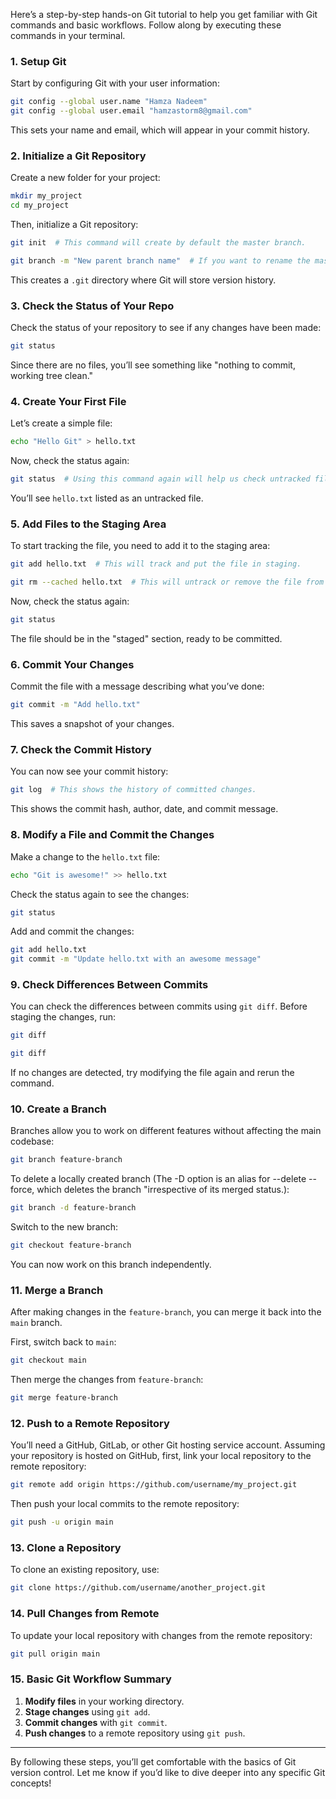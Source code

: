 Here’s a step-by-step hands-on Git tutorial to help you get familiar with Git commands and basic workflows. Follow along by executing these commands in your terminal.

### 1. **Setup Git**

Start by configuring Git with your user information:

```bash
git config --global user.name "Hamza Nadeem"
git config --global user.email "hamzastorm8@gmail.com"
```

This sets your name and email, which will appear in your commit history.

### 2. **Initialize a Git Repository**

Create a new folder for your project:

```bash
mkdir my_project
cd my_project
```

Then, initialize a Git repository:

```bash
git init  # This command will create by default the master branch.

git branch -m "New parent branch name"  # If you want to rename the master branch, use this command"
```

This creates a `.git` directory where Git will store version history.

### 3. **Check the Status of Your Repo**

Check the status of your repository to see if any changes have been made:

```bash
git status
```

Since there are no files, you’ll see something like "nothing to commit, working tree clean."

### 4. **Create Your First File**

Let’s create a simple file:

```bash
echo "Hello Git" > hello.txt
```

Now, check the status again:

```bash
git status  # Using this command again will help us check untracked files and the branch that you are currently on.
```

You’ll see `hello.txt` listed as an untracked file.

### 5. **Add Files to the Staging Area**

To start tracking the file, you need to add it to the staging area:

```bash
git add hello.txt  # This will track and put the file in staging.

git rm --cached hello.txt  # This will untrack or remove the file from staging.
```

Now, check the status again:

```bash
git status
```

The file should be in the "staged" section, ready to be committed.

### 6. **Commit Your Changes**

Commit the file with a message describing what you’ve done:

```bash
git commit -m "Add hello.txt"
```

This saves a snapshot of your changes.

### 7. **Check the Commit History**

You can now see your commit history:

```bash
git log  # This shows the history of committed changes.
```

This shows the commit hash, author, date, and commit message.

### 8. **Modify a File and Commit the Changes**

Make a change to the `hello.txt` file:

```bash
echo "Git is awesome!" >> hello.txt
```

Check the status again to see the changes:

```bash
git status
```

Add and commit the changes:

```bash
git add hello.txt
git commit -m "Update hello.txt with an awesome message"
```

### 9. **Check Differences Between Commits**

You can check the differences between commits using `git diff`. Before staging the changes, run:

```bash
git diff

git diff
```

If no changes are detected, try modifying the file again and rerun the command.

### 10. **Create a Branch**

Branches allow you to work on different features without affecting the main codebase:

```bash
git branch feature-branch 
```

To delete a locally created branch (The -D option is an alias for --delete --force, which deletes the branch "irrespective of its merged status.):

```bash
git branch -d feature-branch
```

Switch to the new branch:

```bash
git checkout feature-branch
```

You can now work on this branch independently.

### 11. **Merge a Branch**

After making changes in the `feature-branch`, you can merge it back into the `main` branch.

First, switch back to `main`:

```bash
git checkout main
```

Then merge the changes from `feature-branch`:

```bash
git merge feature-branch
```

### 12. **Push to a Remote Repository**

You’ll need a GitHub, GitLab, or other Git hosting service account. Assuming your repository is hosted on GitHub, first, link your local repository to the remote repository:

```bash
git remote add origin https://github.com/username/my_project.git
```

Then push your local commits to the remote repository:

```bash
git push -u origin main
```

### 13. **Clone a Repository**

To clone an existing repository, use:

```bash
git clone https://github.com/username/another_project.git
```

### 14. **Pull Changes from Remote**

To update your local repository with changes from the remote repository:

```bash
git pull origin main
```

### 15. **Basic Git Workflow Summary**
1. **Modify files** in your working directory.
2. **Stage changes** using `git add`.
3. **Commit changes** with `git commit`.
4. **Push changes** to a remote repository using `git push`.

---

By following these steps, you’ll get comfortable with the basics of Git version control. Let me know if you’d like to dive deeper into any specific Git concepts!